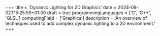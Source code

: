 +++
title = 'Dynamic Lighting for 2D Graphics'
date = 2024-09-02T15:25:59+01:00
draft = true
programmingLanguages = ['C', 'C++', 'GLSL']
computingField = ['Graphics']
description = 'An overview of techniques used to add complex dynamic lighting to a 2D environment.'
+++
